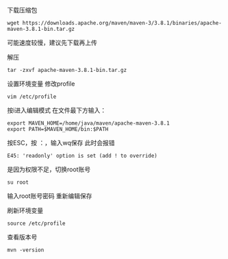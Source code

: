 下载压缩包
```
wget https://downloads.apache.org/maven/maven-3/3.8.1/binaries/apache-maven-3.8.1-bin.tar.gz
```
可能速度较慢，建议先下载再上传

解压
```
tar -zxvf apache-maven-3.8.1-bin.tar.gz
```

设置环境变量
修改profile
```
vim /etc/profile
```
按i进入编辑模式
在文件最下方输入：
```
export MAVEN_HOME=/home/java/maven/apache-maven-3.8.1
export PATH=$MAVEN_HOME/bin:$PATH
```
按ESC，按 ：，输入wq保存
此时会报错
```
E45: 'readonly' option is set (add ! to override)
```
是因为权限不足，切换root账号
```
su root
```
输入root账号密码
重新编辑保存

刷新环境变量
```
source /etc/profile
```
查看版本号
```
mvn -version
```





